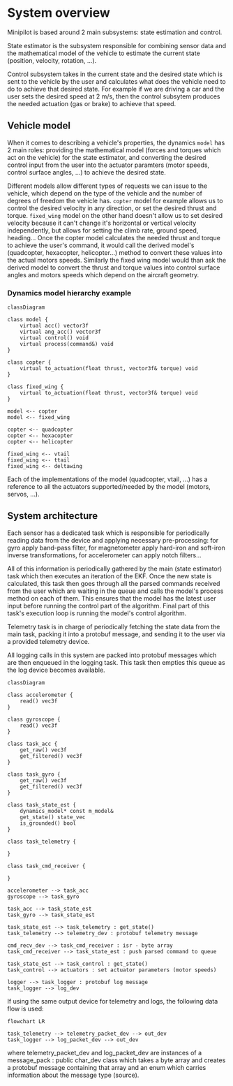 # System overview
Minipilot is based around 2 main subsystems: state estimation and control.

State estimator is the subsystem responsible for combining sensor data and the mathematical model of the vehicle to estimate the current state (position, velocity, rotation, ...).

Control subsystem takes in the current state and the desired state which is sent to the vehicle by the user and calculates what does the vehicle need to do to achieve that desired state. For example if we are driving a car and the user sets the desired speed at 2 m/s, then the control subsytem produces the needed actuation (gas or brake) to achieve that speed.

## Vehicle model
When it comes to describing a vehicle's properties, the dynamics `model` has 2 main roles: providing the mathematical model (forces and torques which act on the vehicle) for the state estimator, and converting the desired control input from the user into the actuator paramters (motor speeds, control surface angles, ...) to achieve the desired state.

Different models allow different types of requests we can issue to the vehicle, which depend on the type of the vehicle and the number of degrees of freedom the vehicle has. `copter` model for example allows us to control the desired velocity in any direction, or set the desired thrust and torque. `fixed_wing` model on the other hand doesn't allow us to set desired velocity because it can't change it's horizontal or vertical velocity independently, but allows for setting the climb rate, ground speed, heading... Once the copter model calculates the needed thrust and torque to achieve the user's command, it would call the derived model's (quadcopter, hexacopter, helicopter...) method to convert these values into the actual motors speeds. Similarly the fixed wing model would than ask the derived model to convert the thrust and torque values into control surface angles and motors speeds which depend on the aircraft geometry.

### Dynamics model hierarchy example
```mermaid
classDiagram

class model {
    virtual acc() vector3f
    virtual ang_acc() vector3f
    virtual control() void
    virtual process(command&) void
}

class copter {
    virtual to_actuation(float thrust, vector3f& torque) void
}

class fixed_wing {
    virtual to_actuation(float thrust, vector3f& torque) void
}

model <-- copter
model <-- fixed_wing

copter <-- quadcopter
copter <-- hexacopter
copter <-- helicopter

fixed_wing <-- vtail
fixed_wing <-- ttail
fixed_wing <-- deltawing
```

Each of the implementations of the model (quadcopter, vtail, ...) has a reference to all the actuators supported/needed by the model (motors, servos, ...).

## System architecture
Each sensor has a dedicated task which is responsible for periodically reading data from the device and applying necessary pre-processing: for gyro apply band-pass filter, for magnetometer apply hard-iron and soft-iron inverse transformations, for accelerometer can apply notch filters...

All of this information is periodically gathered by the main (state estimator) task which then executes an iteration of the EKF. Once the new state is calculated, this task then goes through all the parsed commands received from the user which are waiting in the queue and calls the model's process method on each of them. This ensures that the model has the latest user input before running the control part of the algorithm. Final part of this task's execution loop is running the model's control algorithm.

Telemetry task is in charge of periodically fetching the state data from the main task, packing it into a protobuf message, and sending it to the user via a provided telemetry device.

All logging calls in this system are packed into protobuf messages which are then enqueued in the logging task. This task then empties this queue as the log device becomes available.

```mermaid
classDiagram

class accelerometer {
    read() vec3f
}

class gyroscope {
    read() vec3f
}

class task_acc {
    get_raw() vec3f
    get_filtered() vec3f
}

class task_gyro {
    get_raw() vec3f
    get_filtered() vec3f
}

class task_state_est {
    dynamics_model* const m_model&
    get_state() state_vec
    is_grounded() bool
}

class task_telemetry {
    
}

class task_cmd_receiver {
    
}

accelerometer --> task_acc
gyroscope --> task_gyro

task_acc --> task_state_est
task_gyro --> task_state_est

task_state_est --> task_telemetry : get_state()
task_telemetry --> telemetry_dev : protobuf telemetry message

cmd_recv_dev --> task_cmd_receiver : isr - byte array
task_cmd_receiver --> task_state_est : push parsed command to queue

task_state_est --> task_control : get_state()
task_control --> actuators : set actuator parameters (motor speeds)

logger --> task_logger : protobuf log message
task_logger --> log_dev
```

If using the same output device for telemetry and logs, the following data flow is used:

```mermaid
flowchart LR

task_telemetry --> telemetry_packet_dev --> out_dev
task_logger --> log_packet_dev --> out_dev
```

where telemetry_packet_dev and log_packet_dev are instances of a message_pack : public char_dev class which takes a byte array and creates a protobuf message containing that array and an enum which carries information about the message type (source).